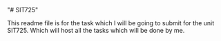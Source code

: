 "# SIT725" 

This readme file is for the task which I will be going to submit for the unit SIT725. Which will host all the tasks which will be done by me.

